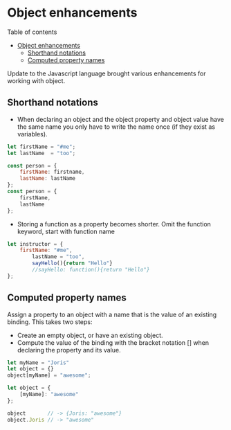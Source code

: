 # Object enhancements
Table of contents
- [Object enhancements](#object-enhancements)
  - [Shorthand notations](#shorthand-notations)
  - [Computed property names](#computed-property-names)

Update to the Javascript language brought various enhancements for working with object.

## Shorthand notations
- When declaring an object and the object property and object value have the same name you only have to write the name once (if they exist as variables).
```js
let firstName = "#me";
let lastName  = "too";

const person = {
	firstName: firstname,
	lastName: lastName
};
const person = {
	firstName,
    lastName
};
```
- Storing a function as a property  becomes shorter. Omit the function keyword, start with function name
```js
let instructor = {
	firstName: "#me",
    	lastName = "too",
    	sayHello(){return "Hello"}
	    //sayHello: function(){return "Hello"}
};
```
## Computed property names
Assign a property to an object with a name that is the value of an existing binding. This takes two steps: 
- Create an empty object, or have an existing object. 
- Compute the value of the binding with the bracket notation [] when declaring the property and its value.
```js
let myName = "Joris"
let object = {}
object[myName] = "awesome";

let object = {
	[myName]: "awesome"
};

object       // -> {Joris: "awesome"}
object.Joris // -> "awesome"
```